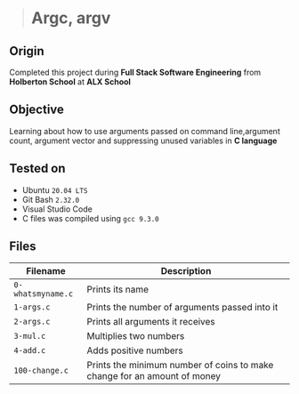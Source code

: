 > # Argc, argv
## Origin
Completed this project during **Full Stack Software Engineering** from **Holberton School** at **ALX School**

## Objective
Learning about how to use arguments passed on command line,argument count, argument vector and suppressing unused variables in **C language**

## Tested on
* Ubuntu `20.04 LTS`
* Git Bash `2.32.0`
* Visual Studio Code
* C files was compiled using `gcc 9.3.0`

## Files

| Filename | Description |
| -------- | ----------- |
| `0-whatsmyname.c` | Prints its name |
| `1-args.c` | Prints the number of arguments passed into it |
| `2-args.c` | Prints all arguments it receives |
| `3-mul.c` | Multiplies two numbers |
| `4-add.c` | Adds positive numbers |
| `100-change.c` | Prints the minimum number of coins to make change for an amount of money |
